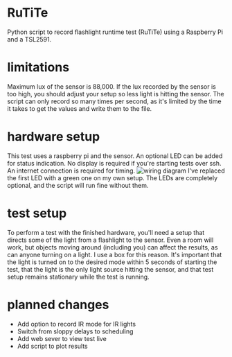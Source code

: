 # RuTiTe
Python script to record flashlight runtime test (RuTiTe) using a Raspberry Pi and a TSL2591.
# limitations
Maximum lux of the sensor is 88,000. If the lux recorded by the sensor is too high, you should adjust your setup so less light is hitting the sensor.
The script can only record so many times per second, as it's limited by the time it takes to get the values and write them to the file.
# hardware setup
This test uses a raspberry pi and the sensor. An optional LED can be added for status indication. No display is required if you're starting tests over ssh. An internet connection is required for timing.
![wiring diagram](https://github.com/bmengineer-gear/runtimetest/blob/master/runtimetestwiringdiagram.png)
I've replaced the first LED with a green one on my own setup. The LEDs are completely optional, and the script will run fine without them.
# test setup
To perform a test with the finished hardware, you'll need a setup that directs some of the light from a flashlight to the sensor. Even a room will work, but objects moving around (including you) can affect the results, as can anyone turning on a light. I use a box for this reason.
It's important that the light is turned on to the desired mode within 5 seconds of starting the test, that the light is the only light source hitting the sensor, and that test setup remains stationary while the test is running.
# planned changes
- Add option to record IR mode for IR lights
- Switch from sloppy delays to scheduling
- Add web sever to view test live
- Add script to plot results
